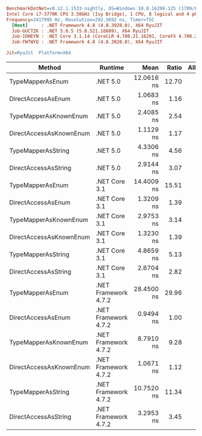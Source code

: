``` ini

BenchmarkDotNet=v0.12.1.1533-nightly, OS=Windows 10.0.16299.125 (1709/FallCreatorsUpdate/Redstone3)
Intel Core i7-3770K CPU 3.50GHz (Ivy Bridge), 1 CPU, 8 logical and 4 physical cores
Frequency=3417995 Hz, Resolution=292.5692 ns, Timer=TSC
  [Host]     : .NET Framework 4.8 (4.8.3928.0), X64 RyuJIT
  Job-GUCTZK : .NET 5.0.5 (5.0.521.16609), X64 RyuJIT
  Job-IOHEYN : .NET Core 3.1.14 (CoreCLR 4.700.21.16201, CoreFX 4.700.21.16208), X64 RyuJIT
  Job-FWTWYQ : .NET Framework 4.8 (4.8.3928.0), X64 RyuJIT

Jit=RyuJit  Platform=X64  

```
|                  Method |              Runtime |       Mean | Ratio | Allocated |
|------------------------ |--------------------- |-----------:|------:|----------:|
|        TypeMapperAsEnum |             .NET 5.0 | 12.0616 ns | 12.70 |         - |
|      DirectAccessAsEnum |             .NET 5.0 |  1.0683 ns |  1.16 |         - |
|   TypeMapperAsKnownEnum |             .NET 5.0 |  2.4085 ns |  2.54 |         - |
| DirectAccessAsKnownEnum |             .NET 5.0 |  1.1129 ns |  1.17 |         - |
|      TypeMapperAsString |             .NET 5.0 |  4.3306 ns |  4.56 |         - |
|    DirectAccessAsString |             .NET 5.0 |  2.9144 ns |  3.07 |         - |
|        TypeMapperAsEnum |        .NET Core 3.1 | 14.4009 ns | 15.51 |         - |
|      DirectAccessAsEnum |        .NET Core 3.1 |  1.3209 ns |  1.39 |         - |
|   TypeMapperAsKnownEnum |        .NET Core 3.1 |  2.9753 ns |  3.14 |         - |
| DirectAccessAsKnownEnum |        .NET Core 3.1 |  1.3230 ns |  1.39 |         - |
|      TypeMapperAsString |        .NET Core 3.1 |  4.8659 ns |  5.13 |         - |
|    DirectAccessAsString |        .NET Core 3.1 |  2.6704 ns |  2.82 |         - |
|        TypeMapperAsEnum | .NET Framework 4.7.2 | 28.4500 ns | 29.96 |         - |
|      DirectAccessAsEnum | .NET Framework 4.7.2 |  0.9494 ns |  1.00 |         - |
|   TypeMapperAsKnownEnum | .NET Framework 4.7.2 |  8.7910 ns |  9.28 |         - |
| DirectAccessAsKnownEnum | .NET Framework 4.7.2 |  1.0671 ns |  1.12 |         - |
|      TypeMapperAsString | .NET Framework 4.7.2 | 10.7520 ns | 11.34 |         - |
|    DirectAccessAsString | .NET Framework 4.7.2 |  3.2953 ns |  3.45 |         - |
